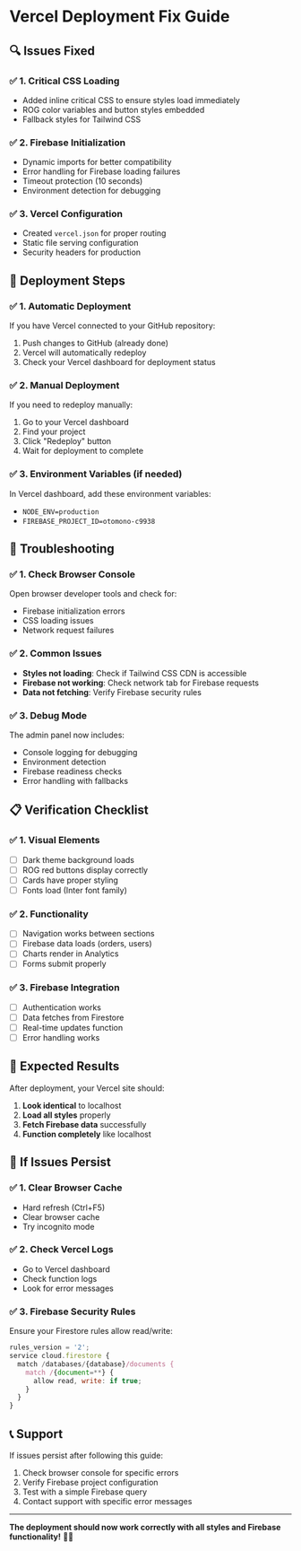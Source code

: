 # Vercel Deployment Fix Guide

## 🔍 Issues Fixed

### ✅ 1. Critical CSS Loading
- Added inline critical CSS to ensure styles load immediately
- ROG color variables and button styles embedded
- Fallback styles for Tailwind CSS

### ✅ 2. Firebase Initialization
- Dynamic imports for better compatibility
- Error handling for Firebase loading failures
- Timeout protection (10 seconds)
- Environment detection for debugging

### ✅ 3. Vercel Configuration
- Created `vercel.json` for proper routing
- Static file serving configuration
- Security headers for production

## 🚀 Deployment Steps

### ✅ 1. Automatic Deployment
If you have Vercel connected to your GitHub repository:
1. Push changes to GitHub (already done)
2. Vercel will automatically redeploy
3. Check your Vercel dashboard for deployment status

### ✅ 2. Manual Deployment
If you need to redeploy manually:
1. Go to your Vercel dashboard
2. Find your project
3. Click "Redeploy" button
4. Wait for deployment to complete

### ✅ 3. Environment Variables (if needed)
In Vercel dashboard, add these environment variables:
- `NODE_ENV=production`
- `FIREBASE_PROJECT_ID=otomono-c9938`

## 🔧 Troubleshooting

### ✅ 1. Check Browser Console
Open browser developer tools and check for:
- Firebase initialization errors
- CSS loading issues
- Network request failures

### ✅ 2. Common Issues
- **Styles not loading**: Check if Tailwind CSS CDN is accessible
- **Firebase not working**: Check network tab for Firebase requests
- **Data not fetching**: Verify Firebase security rules

### ✅ 3. Debug Mode
The admin panel now includes:
- Console logging for debugging
- Environment detection
- Firebase readiness checks
- Error handling with fallbacks

## 📋 Verification Checklist

### ✅ 1. Visual Elements
- [ ] Dark theme background loads
- [ ] ROG red buttons display correctly
- [ ] Cards have proper styling
- [ ] Fonts load (Inter font family)

### ✅ 2. Functionality
- [ ] Navigation works between sections
- [ ] Firebase data loads (orders, users)
- [ ] Charts render in Analytics
- [ ] Forms submit properly

### ✅ 3. Firebase Integration
- [ ] Authentication works
- [ ] Data fetches from Firestore
- [ ] Real-time updates function
- [ ] Error handling works

## 🎯 Expected Results

After deployment, your Vercel site should:
1. **Look identical** to localhost
2. **Load all styles** properly
3. **Fetch Firebase data** successfully
4. **Function completely** like localhost

## 🔄 If Issues Persist

### ✅ 1. Clear Browser Cache
- Hard refresh (Ctrl+F5)
- Clear browser cache
- Try incognito mode

### ✅ 2. Check Vercel Logs
- Go to Vercel dashboard
- Check function logs
- Look for error messages

### ✅ 3. Firebase Security Rules
Ensure your Firestore rules allow read/write:
```javascript
rules_version = '2';
service cloud.firestore {
  match /databases/{database}/documents {
    match /{document=**} {
      allow read, write: if true;
    }
  }
}
```

## 📞 Support

If issues persist after following this guide:
1. Check browser console for specific errors
2. Verify Firebase project configuration
3. Test with a simple Firebase query
4. Contact support with specific error messages

---

**The deployment should now work correctly with all styles and Firebase functionality!** 🎯✨
